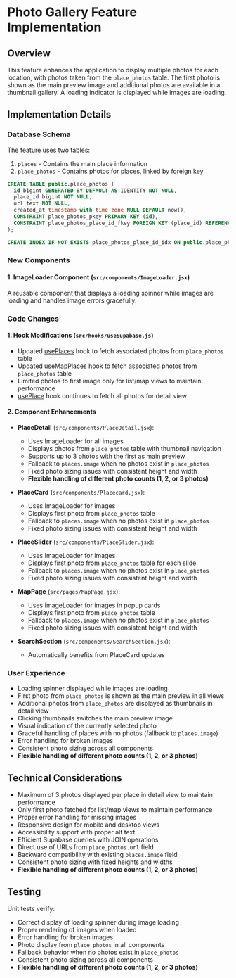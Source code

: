 # Photo Gallery Feature Implementation

## Overview
This feature enhances the application to display multiple photos for each location, with photos taken from the `place_photos` table. The first photo is shown as the main preview image and additional photos are available in a thumbnail gallery. A loading indicator is displayed while images are loading.

## Implementation Details

### Database Schema
The feature uses two tables:
1. `places` - Contains the main place information
2. `place_photos` - Contains photos for places, linked by foreign key

```sql
CREATE TABLE public.place_photos (
  id bigint GENERATED BY DEFAULT AS IDENTITY NOT NULL,
  place_id bigint NOT NULL,
  url text NOT NULL,
  created_at timestamp with time zone NULL DEFAULT now(),
  CONSTRAINT place_photos_pkey PRIMARY KEY (id),
  CONSTRAINT place_photos_place_id_fkey FOREIGN KEY (place_id) REFERENCES places (id) ON DELETE CASCADE
);

CREATE INDEX IF NOT EXISTS place_photos_place_id_idx ON public.place_photos USING btree (place_id);
```

### New Components

#### 1. ImageLoader Component (`src/components/ImageLoader.jsx`)
A reusable component that displays a loading spinner while images are loading and handles image errors gracefully.

### Code Changes

#### 1. Hook Modifications (`src/hooks/useSupabase.js`)
- Updated [usePlaces](file:///c:/Users/Acer/Desktop/Apex-Tourism/src/hooks/useSupabase.js#L32-L81) hook to fetch associated photos from `place_photos` table
- Updated [useMapPlaces](file:///c:/Users/Acer/Desktop/Apex-Tourism/src/hooks/useSupabase.js#L175-L227) hook to fetch associated photos from `place_photos` table
- Limited photos to first image only for list/map views to maintain performance
- [usePlace](file:///c:/Users/Acer/Desktop/Apex-Tourism/src/hooks/useSupabase.js#L84-L144) hook continues to fetch all photos for detail view

#### 2. Component Enhancements
- **PlaceDetail** (`src/components/PlaceDetail.jsx`): 
  - Uses ImageLoader for all images
  - Displays photos from `place_photos` table with thumbnail navigation
  - Supports up to 3 photos with the first as main preview
  - Fallback to `places.image` when no photos exist in `place_photos`
  - Fixed photo sizing issues with consistent height and width
  - **Flexible handling of different photo counts (1, 2, or 3 photos)**
  
- **PlaceCard** (`src/components/Placecard.jsx`):
  - Uses ImageLoader for images
  - Displays first photo from `place_photos` table
  - Fallback to `places.image` when no photos exist in `place_photos`
  - Fixed photo sizing issues with consistent height and width

- **PlaceSlider** (`src/components/PlaceSlider.jsx`):
  - Uses ImageLoader for images
  - Displays first photo from `place_photos` table for each slide
  - Fallback to `places.image` when no photos exist in `place_photos`
  - Fixed photo sizing issues with consistent height and width

- **MapPage** (`src/pages/MapPage.jsx`):
  - Uses ImageLoader for images in popup cards
  - Displays first photo from `place_photos` table
  - Fallback to `places.image` when no photos exist in `place_photos`
  - Fixed photo sizing issues with consistent height and width

- **SearchSection** (`src/components/SearchSection.jsx`):
  - Automatically benefits from PlaceCard updates

### User Experience
- Loading spinner displayed while images are loading
- First photo from `place_photos` is shown as the main preview in all views
- Additional photos from `place_photos` are displayed as thumbnails in detail view
- Clicking thumbnails switches the main preview image
- Visual indication of the currently selected photo
- Graceful handling of places with no photos (fallback to `places.image`)
- Error handling for broken images
- Consistent photo sizing across all components
- **Flexible handling of different photo counts (1, 2, or 3 photos)**

## Technical Considerations
- Maximum of 3 photos displayed per place in detail view to maintain performance
- Only first photo fetched for list/map views to maintain performance
- Proper error handling for missing images
- Responsive design for mobile and desktop views
- Accessibility support with proper alt text
- Efficient Supabase queries with JOIN operations
- Direct use of URLs from `place_photos.url` field
- Backward compatibility with existing `places.image` field
- Consistent photo sizing with fixed heights and widths
- **Flexible handling of different photo counts (1, 2, or 3 photos)**

## Testing
Unit tests verify:
- Correct display of loading spinner during image loading
- Proper rendering of images when loaded
- Error handling for broken images
- Photo display from `place_photos` in all components
- Fallback behavior when no photos exist in `place_photos`
- Consistent photo sizing across all components
- **Flexible handling of different photo counts (1, 2, or 3 photos)**